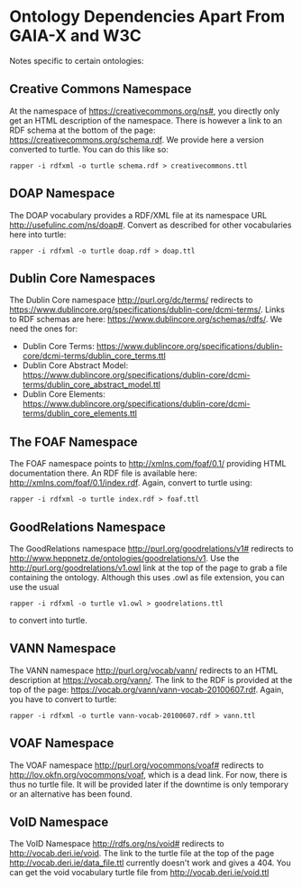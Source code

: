 <!--
SPDX-FileCopyrightText: 2024 University of Applied Sciences Osnabrück
SPDX-FileContributor: Andreas Schliebitz
SPDX-FileContributor: Henri Graf
SPDX-FileContributor: Jonas Tüpker
SPDX-FileContributor: Lukas Hesse
SPDX-FileContributor: Maik Fruhner
SPDX-FileContributor: Prof. Dr.-Ing. Heiko Tapken
SPDX-FileContributor: Tobias Wamhof

SPDX-License-Identifier: AGPL-3.0-or-later
-->

# Ontology Dependencies Apart From GAIA-X and W3C

Notes specific to certain ontologies:

## Creative Commons Namespace

At the namespace of https://creativecommons.org/ns#, you directly only get an HTML description of the namespace. There is however a link to an RDF schema at the bottom of the page: https://creativecommons.org/schema.rdf. We provide here a version converted to turtle. You can do this like so:

```
rapper -i rdfxml -o turtle schema.rdf > creativecommons.ttl
```

## DOAP Namespace

The DOAP vocabulary provides a RDF/XML file at its namespace URL http://usefulinc.com/ns/doap#. Convert as described for other vocabularies here into turtle:

```
rapper -i rdfxml -o turtle doap.rdf > doap.ttl
```

## Dublin Core Namespaces

The Dublin Core namespace http://purl.org/dc/terms/ redirects to https://www.dublincore.org/specifications/dublin-core/dcmi-terms/. Links to RDF schemas are here: https://www.dublincore.org/schemas/rdfs/. We need the ones for:

- Dublin Core Terms: https://www.dublincore.org/specifications/dublin-core/dcmi-terms/dublin_core_terms.ttl
- Dublin Core Abstract Model: https://www.dublincore.org/specifications/dublin-core/dcmi-terms/dublin_core_abstract_model.ttl
- Dublin Core Elements: https://www.dublincore.org/specifications/dublin-core/dcmi-terms/dublin_core_elements.ttl

## The FOAF Namespace

The FOAF namespace points to http://xmlns.com/foaf/0.1/ providing HTML documentation there. An RDF file is available here: http://xmlns.com/foaf/0.1/index.rdf. Again, convert to turtle using:

```
rapper -i rdfxml -o turtle index.rdf > foaf.ttl
```

## GoodRelations Namespace

The GoodRelations namespace http://purl.org/goodrelations/v1# redirects to http://www.heppnetz.de/ontologies/goodrelations/v1. Use the http://purl.org/goodrelations/v1.owl link at the top of the page to grab a file containing the ontology. Although this uses .owl as file extension, you can use the usual

```
rapper -i rdfxml -o turtle v1.owl > goodrelations.ttl
```

to convert into turtle.

## VANN Namespace

The VANN namespace http://purl.org/vocab/vann/ redirects to an HTML description at https://vocab.org/vann/. The link to the RDF is provided at the top of the page: https://vocab.org/vann/vann-vocab-20100607.rdf. Again, you have to convert to turtle:

```
rapper -i rdfxml -o turtle vann-vocab-20100607.rdf > vann.ttl
```

## VOAF Namespace

The VOAF namespace http://purl.org/vocommons/voaf# redirects to http://lov.okfn.org/vocommons/voaf, which is a dead link. For now, there is thus no turtle file. It will be provided later if the downtime is only temporary or an alternative has been found.

## VoID Namespace

The VoID Namespace http://rdfs.org/ns/void# redirects to http://vocab.deri.ie/void. The link to the turtle file at the top of the page http://vocab.deri.ie/data_file.ttl currently doesn't work and gives a 404. You can get the void vocabulary turtle file from http://vocab.deri.ie/void.ttl
